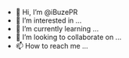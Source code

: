 - 👋 Hi, I’m @iBuzePR
- 👀 I’m interested in ...
- 🌱 I’m currently learning ...
- 💞️ I’m looking to collaborate on ...
- 📫 How to reach me ...

<!---
iBuzePR/iBuzePR is a ✨ special ✨ repository because its `README.md` (this file) appears on your GitHub profile.
You can click the Preview link to take a look at your changes.
--->
